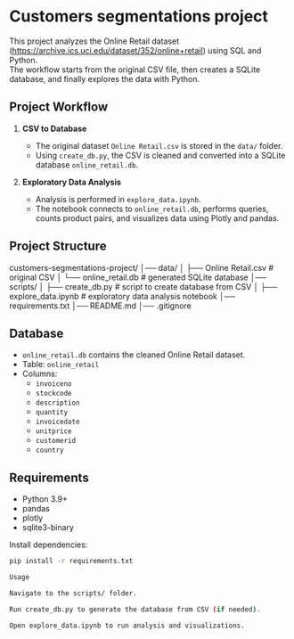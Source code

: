 # Сustomers segmentations project

This project analyzes the Online Retail dataset (https://archive.ics.uci.edu/dataset/352/online+retail) using SQL and Python.  
The workflow starts from the original CSV file, then creates a SQLite database, and finally explores the data with Python.

## Project Workflow

1. **CSV to Database**  
   - The original dataset `Online Retail.csv` is stored in the `data/` folder.  
   - Using `create_db.py`, the CSV is cleaned and converted into a SQLite database `online_retail.db`.

2. **Exploratory Data Analysis**  
   - Analysis is performed in `explore_data.ipynb`.  
   - The notebook connects to `online_retail.db`, performs queries, counts product pairs, and visualizes data using Plotly and pandas.

## Project Structure

customers-segmentations-project/
│── data/
│ ├── Online Retail.csv # original CSV
│ └── online_retail.db # generated SQLite database
│── scripts/
│ ├── create_db.py # script to create database from CSV
│ ├── explore_data.ipynb # exploratory data analysis notebook
│── requirements.txt
│── README.md
│── .gitignore


## Database

- `online_retail.db` contains the cleaned Online Retail dataset.
- Table: `online_retail`
- Columns:
  - `invoiceno`
  - `stockcode`
  - `description`
  - `quantity`
  - `invoicedate`
  - `unitprice`
  - `customerid`
  - `country`

## Requirements

- Python 3.9+
- pandas
- plotly
- sqlite3-binary

Install dependencies:

```bash
pip install -r requirements.txt

Usage

Navigate to the scripts/ folder.

Run create_db.py to generate the database from CSV (if needed).

Open explore_data.ipynb to run analysis and visualizations.


